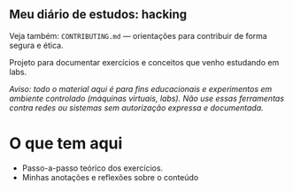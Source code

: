 ## Meu diário de estudos: hacking

Veja também: `CONTRIBUTING.md` — orientações para contribuir de forma segura e ética.

Projeto para documentar exercícios e conceitos que venho estudando em labs.

*Aviso: todo o material aqui é para fins educacionais e experimentos em ambiente controlado (máquinas virtuais, labs). Não use essas ferramentas contra redes ou sistemas sem autorização expressa e documentada.*

# O que tem aqui
- Passo-a-passo teórico dos exercícios.
- Minhas anotações e reflexões sobre o conteúdo

